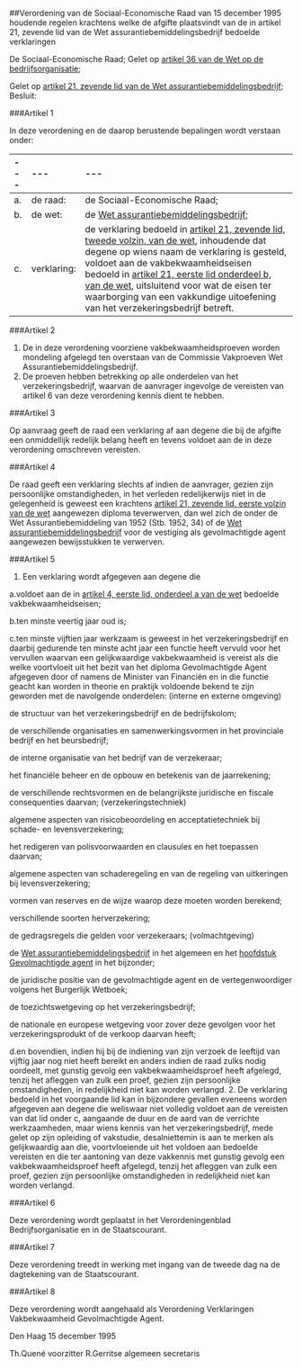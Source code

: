 <meta http-equiv='Content-Type' content='text/html; charset=utf-8' />

##Verordening van de Sociaal-Economische Raad van 15 december 1995 houdende regelen krachtens welke de afgifte plaatsvindt van de in artikel 21, zevende lid van de Wet assurantiebemiddelingsbedrijf bedoelde verklaringen

De Sociaal-Economische Raad;
Gelet op [artikel 36 van de Wet op de bedrijfsorganisatie](../../../../../../../wet/wet/op/de/ondernemingsraden/BWBR0002747/README.md);

Gelet op [artikel 21, zevende lid van de Wet assurantiebemiddelingsbedrijf](../../../../../../../wet/wet/assurantiebemiddelingsbedrijf/BWBR0004993/README.md);
Besluit:

###Artikel 1 

In deze verordening en de daarop berustende bepalingen wordt verstaan onder:

| --- | --- | --- |
|:---|:---|:---|
|a. |de raad: |de Sociaal-Economische Raad; |
|b. |de wet: |de [Wet assurantiebemiddelingsbedrijf](../../../../../../../wet/wet/assurantiebemiddelingsbedrijf/BWBR0004993/README.md); |
|c. |verklaring: |de verklaring bedoeld in [artikel 21, zevende lid, tweede volzin, van de wet](../../../../../../../wet/wet/assurantiebemiddelingsbedrijf/BWBR0004993/README.md), inhoudende dat degene op wiens naam de verklaring is gesteld, voldoet aan de vakbekwaamheidseisen bedoeld in [artikel 21, eerste lid onderdeel b, van de wet](../../../../../../../wet/wet/assurantiebemiddelingsbedrijf/BWBR0004993/README.md), uitsluitend voor wat de eisen ter waarborging van een vakkundige uitoefening van het verzekeringsbedrijf betreft. |

###Artikel 2 

1. De in deze verordening voorziene vakbekwaamheidsproeven worden mondeling afgelegd ten overstaan van de Commissie Vakproeven Wet Assurantiebemiddelingsbedrijf.
2. De proeven hebben betrekking op alle onderdelen van het verzekeringsbedrijf, waarvan de aanvrager ingevolge de vereisten van artikel 6 van deze verordening kennis dient te hebben.

###Artikel 3 

Op aanvraag geeft de raad een verklaring af aan degene die bij de afgifte een onmiddellijk redelijk belang heeft en tevens voldoet aan de in deze verordening omschreven vereisten.

###Artikel 4 

De raad geeft een verklaring slechts af indien de aanvrager, gezien zijn persoonlijke omstandigheden, in het verleden redelijkerwijs niet in de gelegenheid is geweest een krachtens [artikel 21, zevende lid, eerste volzin van de wet](../../../../../../../wet/wet/assurantiebemiddelingsbedrijf/BWBR0004993/README.md) aangewezen diploma teverwerven, dan wel zich de onder de Wet Assurantiebemiddeling van 1952 (Stb. 1952, 34) of de [Wet assurantiebemiddelingsbedrijf](../../../../../../../wet/wet/assurantiebemiddelingsbedrijf/BWBR0004993/README.md) voor de vestiging als gevolmachtigde agent aangewezen bewijsstukken te verwerven.

###Artikel 5 

1. Een verklaring wordt afgegeven aan degene die

a.voldoet aan de in [artikel 4, eerste lid, onderdeel a van de wet](../../../../../../../wet/wet/assurantiebemiddelingsbedrijf/BWBR0004993/README.md) bedoelde vakbekwaamheidseisen;

b.ten minste veertig jaar oud is;

c.ten minste vijftien jaar werkzaam is geweest in het verzekeringsbedrijf en daarbij gedurende ten minste acht jaar een functie heeft vervuld voor het vervullen waarvan een gelijkwaardige vakbekwaamheid is vereist als die welke voortvloeit uit het bezit van het diploma Gevolmachtigde Agent afgegeven door of namens de Minister van Financiën en in die functie geacht kan worden in theorie en praktijk voldoende bekend te zijn geworden met de navolgende onderdelen: (interne en externe omgeving)

de structuur van het verzekeringsbedrijf en de bedrijfskolom;

de verschillende organisaties en samenwerkingsvormen in het provinciale bedrijf en het beursbedrijf;

de interne organisatie van het bedrijf van de verzekeraar;

het financiële beheer en de opbouw en betekenis van de jaarrekening;

de verschillende rechtsvormen en de belangrijkste juridische en fiscale consequenties daarvan; (verzekeringstechniek)

algemene aspecten van risicobeoordeling en acceptatietechniek bij schade- en levensverzekering;

het redigeren van polisvoorwaarden en clausules en het toepassen daarvan;

algemene aspecten van schaderegeling en van de regeling van uitkeringen bij levensverzekering;

vormen van reserves en de wijze waarop deze moeten worden berekend;

verschillende soorten herverzekering;

de gedragsregels die gelden voor verzekeraars; (volmachtgeving)

de [Wet assurantiebemiddelingsbedrijf](../../../../../../../wet/wet/assurantiebemiddelingsbedrijf/BWBR0004993/README.md) in het algemeen en het [hoofdstuk Gevolmachtigde agent](../../../../../../../wet/wet/assurantiebemiddelingsbedrijf/BWBR0004993/README.md) in het bijzonder;

de juridische positie van de gevolmachtigde agent en de vertegenwoordiger volgens het Burgerlijk Wetboek;

de toezichtswetgeving op het verzekeringsbedrijf;

de nationale en europese wetgeving voor zover deze gevolgen voor het verzekeringsprodukt of de verkoop daarvan heeft;

d.en bovendien, indien hij bij de indiening van zijn verzoek de leeftijd van vijftig jaar nog niet heeft bereikt en anders indien de raad zulks nodig oordeelt, met gunstig gevolg een vakbekwaamheidsproef heeft afgelegd, tenzij het afleggen van zulk een proef, gezien zijn persoonlijke omstandigheden, in redelijkheid niet kan worden verlangd.
2.  De verklaring bedoeld in het voorgaande lid kan in bijzondere gevallen eveneens worden afgegeven aan degene die weliswaar niet volledig voldoet aan de vereisten van dat lid onder c, aangaande de duur en de aard van de verrichte werkzaamheden, maar wiens kennis van het verzekeringsbedrijf, mede gelet op zijn opleiding of vakstudie, desalniettemin is aan te merken als gelijkwaardig aan die, voortvloeiende uit het voldoen aan bedoelde vereisten en die ter aantoning van deze vakkennis met gunstig gevolg een vakbekwaamheidsproef heeft afgelegd, tenzij het afleggen van zulk een proef, gezien zijn persoonlijke omstandigheden in redelijkheid niet kan worden verlangd.

###Artikel 6 

Deze verordening wordt geplaatst in het Verordeningenblad Bedrijfsorganisatie en in de Staatscourant.

###Artikel 7 

Deze verordening treedt in werking met ingang van de tweede dag na de dagtekening van de Staatscourant.

###Artikel 8 

Deze verordening wordt aangehaald als Verordening Verklaringen Vakbekwaamheid Gevolmachtigde Agent.

Den Haag
15 december 1995

Th.Quené
voorzitter
R.Gerritse
algemeen secretaris
